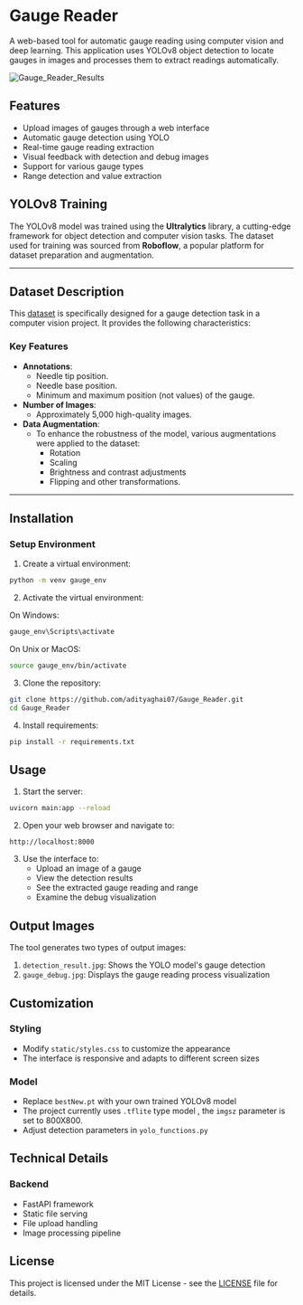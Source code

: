 # Gauge Reader

A web-based tool for automatic gauge reading using computer vision and deep learning. This application uses YOLOv8 object detection to locate gauges in images and processes them to extract readings automatically.

![Gauge_Reader_Results](https://github.com/user-attachments/assets/5149774e-3114-46f7-a034-f555871fb8c7)


## Features

- Upload images of gauges through a web interface
- Automatic gauge detection using YOLO
- Real-time gauge reading extraction
- Visual feedback with detection and debug images
- Support for various gauge types
- Range detection and value extraction
  


## YOLOv8 Training
The YOLOv8 model was trained using the **Ultralytics** library, a cutting-edge framework for object detection and computer vision tasks. The dataset used for training was sourced from **Roboflow**, a popular platform for dataset preparation and augmentation.

---

## Dataset Description
This [dataset](https://universe.roboflow.com/aditya07/gauge-detection-cohbz-zerqg) is specifically designed for a gauge detection task in a computer vision project. It provides the following characteristics:

### Key Features
- **Annotations**:
  - Needle tip position.
  - Needle base position.
  - Minimum and maximum position (not values) of the gauge.
- **Number of Images**:
  - Approximately 5,000 high-quality images.
- **Data Augmentation**:
  - To enhance the robustness of the model, various augmentations were applied to the dataset:
    - Rotation
    - Scaling
    - Brightness and contrast adjustments
    - Flipping and other transformations.

---

## Installation

### Setup Environment

1. Create a virtual environment:
```bash
python -m venv gauge_env
```

2. Activate the virtual environment:

On Windows:
```bash
gauge_env\Scripts\activate
```

On Unix or MacOS:
```bash
source gauge_env/bin/activate
```

3. Clone the repository:
```bash
git clone https://github.com/adityaghai07/Gauge_Reader.git
cd Gauge_Reader
```

4. Install requirements:
```bash
pip install -r requirements.txt
```



## Usage

1. Start the server:
```bash
uvicorn main:app --reload
```

2. Open your web browser and navigate to:
```
http://localhost:8000
```

3. Use the interface to:
   - Upload an image of a gauge
   - View the detection results
   - See the extracted gauge reading and range
   - Examine the debug visualization

## Output Images

The tool generates two types of output images:

1. `detection_result.jpg`: Shows the YOLO model's gauge detection
2. `gauge_debug.jpg`: Displays the gauge reading process visualization

## Customization

### Styling
- Modify `static/styles.css` to customize the appearance
- The interface is responsive and adapts to different screen sizes

### Model
- Replace `bestNew.pt` with your own trained YOLOv8 model
- The project currently uses `.tflite` type model , the `imgsz` parameter is set to 800X800.
- Adjust detection parameters in `yolo_functions.py`



## Technical Details

### Backend
- FastAPI framework
- Static file serving
- File upload handling
- Image processing pipeline

## License

This project is licensed under the MIT License - see the [LICENSE](https://github.com/adityaghai07/Gauge_Reader?tab=MIT-1-ov-file) file for details.
